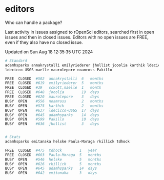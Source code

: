 # editors

Who can handle a package?

Last activity in issues assigned to rOpenSci editors, searched first in open
issues and then in closed issues. Editors with no open issues are FREE, even if
they also have no closed issue.


Updated on Sun Aug 18 12:35:35 UTC 2024

```bash
# Standard
adamhsparks annakrystalli emilyriederer jhollist jooolia karthik ldecicco
ldecicco-USGS maelle maurolepore noamross Pakillo

FREE  CLOSED  #502  annakrystalli  6   months
FREE  CLOSED  #619  emilyriederer  5   months
FREE  CLOSED  #39   sckott,maelle  1   month
FREE  CLOSED  #648  jooolia        19  days
FREE  CLOSED  #620  maurolepore    3   days
BUSY  OPEN    #556  noamross       2   months
BUSY  OPEN    #575  karthik        2   months
BUSY  OPEN    #637  ldecicco-USGS  17  days
BUSY  OPEN    #645  adamhsparks    14  days
BUSY  OPEN    #599  Pakillo        10  days
BUSY  OPEN    #636  jhollist       3   days


# Stats
adamhsparks emitanaka helske Paula-Moraga rkillick tdhock

FREE  CLOSED  #475  tdhock        1   year
FREE  CLOSED  #603  Paula-Moraga  5   months
BUSY  OPEN    #546  helske        5   months
BUSY  OPEN    #626  rkillick      5   months
BUSY  OPEN    #645  adamhsparks   14  days
BUSY  OPEN    #642  emitanaka     3   days
```
